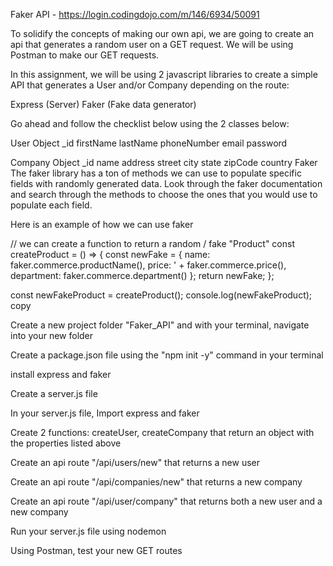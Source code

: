 Faker API - https://login.codingdojo.com/m/146/6934/50091

To solidify the concepts of making our own api, we are going to create an api that generates a random user on a GET request. We will be using Postman to make our GET requests.



In this assignment, we will be using 2 javascript libraries to create a simple API that generates a User and/or Company depending on the route:

Express (Server)
Faker (Fake data generator)


Go ahead and follow the checklist below using the 2 classes below:

User Object
_id
firstName
lastName
phoneNumber
email
password


Company Object
_id
name
address
street
city
state
zipCode
country
Faker
The faker library has a ton of methods we can use to populate specific fields with randomly generated data. Look through the faker documentation and search through the methods to choose the ones that you would use to populate each field.

Here is an example of how we can use faker

// we can create a function to return a random / fake "Product"
const createProduct = () => {
    const newFake = {
        name: faker.commerce.productName(),
        price: ' + faker.commerce.price(),
        department: faker.commerce.department()
    };
    return newFake;
};
    
const newFakeProduct = createProduct();
console.log(newFakeProduct);
copy


Create a new project folder "Faker_API" and with your terminal, navigate into your new folder

Create a package.json file using the "npm init -y" command in your terminal

install express and faker

Create a server.js file

In your server.js file, Import express and faker

Create 2 functions: createUser, createCompany that return an object with the properties listed above

Create an api route "/api/users/new" that returns a new user

Create an api route "/api/companies/new" that returns a new company

Create an api route "/api/user/company" that returns both a new user and a new company

Run your server.js file using nodemon

Using Postman, test your new GET routes